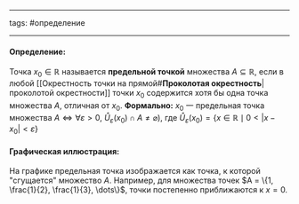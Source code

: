 ___
tags: #определение 
___
#### **Определение:**
Точка $x_0 \in \mathbb{R}$ называется **предельной точкой** множества $A \subseteq \mathbb{R},$ если в любой [[Окрестность точки на прямой#**Проколотая окрестность**|проколотой окрестности]] точки $x_0​$ содержится хотя бы одна точка множества $A$, отличная от $x_0$​.
**Формально:**
$x_0\text{ 一 предельная точка множества }A\Longleftrightarrow\forall\varepsilon>0,\ \mathring{U}_\varepsilon(x_0)\cap A\neq\varnothing),$
$\mathrm{где~}\mathring{U}_\varepsilon(x_0)=\{x\in\mathbb{R}\mid0<|x-x_0|<\varepsilon\}$

#### **Графическая иллюстрация:**
На графике предельная точка изображается как точка, к которой "сгущается" множество $A$. Например, для множества точек $A = \{1, \frac{1}{2}, \frac{1}{3}, \dots\}$, точки постепенно приближаются к $x = 0$.